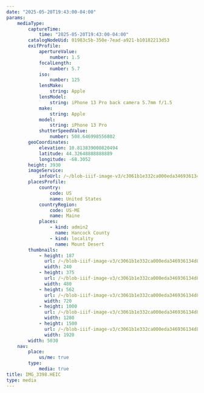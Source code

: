 ```yaml
---
date: "2025-05-20T19:43:00-04:00"
params:
    mediaType:
        captureTime:
            time: "2025-05-20T19:43:00-04:00"
        catalogNodeUid: 01983c5b-350e-7ead-a921-b10182213d53
        exifProfile:
            apertureValue:
                number: 1.5
            focalLength:
                number: 5.7
            iso:
                number: 125
            lensMake:
                string: Apple
            lensModel:
                string: iPhone 13 Pro back camera 5.7mm f/1.5
            make:
                string: Apple
            model:
                string: iPhone 13 Pro
            shutterSpeedValue:
                number: 508.646998556802
        geoCoordinates:
            elevation: 10.813839000820494
            latitude: 44.32648888888889
            longitude: -68.3052
        height: 3930
        imageService:
            infoUrl: /~/blob-iiif-image-v3/c3061b1e332ca000eda346936134d818d72549f854819bc8f08477e54b3287b6/info.json
        placesProfile:
            country:
                code: US
                name: United States
            countryRegion:
                code: US-ME
                name: Maine
            places:
                - kind: admin2
                  name: Hancock County
                - kind: locality
                  name: Mount Desert
        thumbnails:
            - height: 187
              url: /~/blob-iiif-image-v3/c3061b1e332ca000eda346936134d818d72549f854819bc8f08477e54b3287b6/full/240%2C187/0/default.jpg
              width: 240
            - height: 375
              url: /~/blob-iiif-image-v3/c3061b1e332ca000eda346936134d818d72549f854819bc8f08477e54b3287b6/full/480%2C375/0/default.jpg
              width: 480
            - height: 562
              url: /~/blob-iiif-image-v3/c3061b1e332ca000eda346936134d818d72549f854819bc8f08477e54b3287b6/full/720%2C562/0/default.jpg
              width: 720
            - height: 1000
              url: /~/blob-iiif-image-v3/c3061b1e332ca000eda346936134d818d72549f854819bc8f08477e54b3287b6/full/1280%2C1000/0/default.jpg
              width: 1280
            - height: 1500
              url: /~/blob-iiif-image-v3/c3061b1e332ca000eda346936134d818d72549f854819bc8f08477e54b3287b6/full/1920%2C1500/0/default.jpg
              width: 1920
        width: 5030
    nav:
        place:
            us/me: true
        type:
            media: true
title: IMG_3398.HEIC
type: media
---
```

